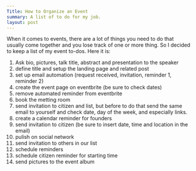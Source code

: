 ```yaml
---
Title: How to Organize an Event
summary: A list of to do for my job.
layout: post
---
```

When it comes to events, there are a lot of things you need to do that usually come together and you lose track of one or more thing. So I decided to keep a list of my event to-dos. Here it is:

1. Ask bio, pictures, talk title, abstract and presentation to the speaker
2. define title and setup the landing page and related post
3. set up email automation (request received, invitation, reminder 1, reminder 2)
4. create the event page on eventbrite (be sure to check dates)
5. remove automated reminder from eventbrite
6. book the metting room
7. send invitation to citizen and list, but before to do that send the same email to yourself and check date, day of the week, and especially links.
8. create a calendar reminder for founders
9. send invitation to citizen (be sure to insert date, time and location in the email)
10. pulish on social network
11. send invitation to others in our list
12. schedule reminders
13. schedule citizen reminder for starting time
14. send pictures to the event album


